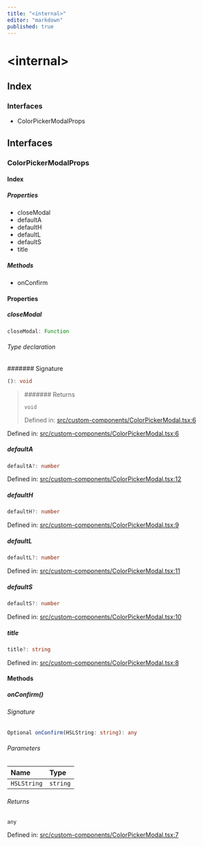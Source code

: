 ```yaml
---
title: "<internal>"
editor: "markdown"
published: true
---
```


# \<internal\>

## Index

### Interfaces

- ColorPickerModalProps

## Interfaces

### ColorPickerModalProps

#### Index

##### Properties

- closeModal
- defaultA
- defaultH
- defaultL
- defaultS
- title

##### Methods

- onConfirm

#### Properties

##### closeModal

```ts
closeModal: Function
```

###### Type declaration

####### Signature

```ts
(): void
```

> ####### Returns
>
> `void`
>
> Defined in:  [src/custom-components/ColorPickerModal.tsx:6](https://github.com/SteamDeckHomebrew/decky-frontend-lib/blob/-/src/custom-components/ColorPickerModal.tsx#L6)
>

Defined in:  [src/custom-components/ColorPickerModal.tsx:6](https://github.com/SteamDeckHomebrew/decky-frontend-lib/blob/-/src/custom-components/ColorPickerModal.tsx#L6)

##### defaultA

```ts
defaultA?: number
```

Defined in:  [src/custom-components/ColorPickerModal.tsx:12](https://github.com/SteamDeckHomebrew/decky-frontend-lib/blob/-/src/custom-components/ColorPickerModal.tsx#L12)

##### defaultH

```ts
defaultH?: number
```

Defined in:  [src/custom-components/ColorPickerModal.tsx:9](https://github.com/SteamDeckHomebrew/decky-frontend-lib/blob/-/src/custom-components/ColorPickerModal.tsx#L9)

##### defaultL

```ts
defaultL?: number
```

Defined in:  [src/custom-components/ColorPickerModal.tsx:11](https://github.com/SteamDeckHomebrew/decky-frontend-lib/blob/-/src/custom-components/ColorPickerModal.tsx#L11)

##### defaultS

```ts
defaultS?: number
```

Defined in:  [src/custom-components/ColorPickerModal.tsx:10](https://github.com/SteamDeckHomebrew/decky-frontend-lib/blob/-/src/custom-components/ColorPickerModal.tsx#L10)

##### title

```ts
title?: string
```

Defined in:  [src/custom-components/ColorPickerModal.tsx:8](https://github.com/SteamDeckHomebrew/decky-frontend-lib/blob/-/src/custom-components/ColorPickerModal.tsx#L8)

#### Methods

##### onConfirm()

###### Signature

```ts
Optional onConfirm(HSLString: string): any
```

###### Parameters

| Name | Type |
| :------ | :------ |
| `HSLString` | `string` |

###### Returns

`any`

Defined in:  [src/custom-components/ColorPickerModal.tsx:7](https://github.com/SteamDeckHomebrew/decky-frontend-lib/blob/-/src/custom-components/ColorPickerModal.tsx#L7)
